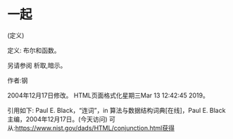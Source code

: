 # 一起


(定义)



定义:
布尔和函数。



另请参阅
析取,暗示。


作者:钢







2004年12月17日修改。
HTML页面格式化星期三Mar 13 12:42:45 2019。



引用如下:
Paul E. Black，“连词”，in
算法与数据结构词典[在线]，Paul E. Black主编，2004年12月17日。(今天访问)
可从:https://www.nist.gov/dads/HTML/conjunction.html获得